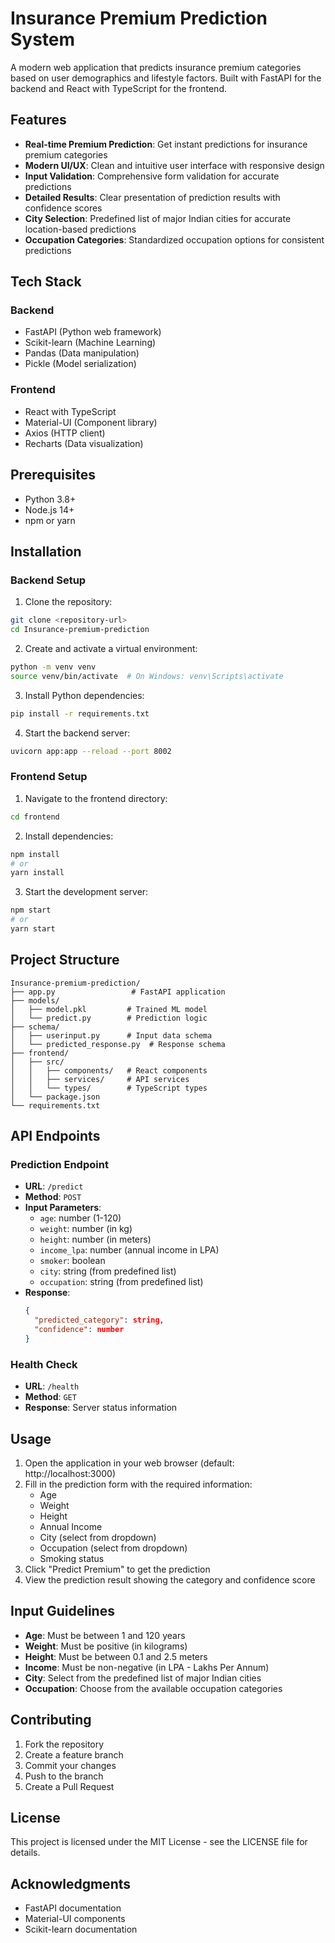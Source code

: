 # Insurance Premium Prediction System

A modern web application that predicts insurance premium categories based on user demographics and lifestyle factors. Built with FastAPI for the backend and React with TypeScript for the frontend.

## Features

- **Real-time Premium Prediction**: Get instant predictions for insurance premium categories
- **Modern UI/UX**: Clean and intuitive user interface with responsive design
- **Input Validation**: Comprehensive form validation for accurate predictions
- **Detailed Results**: Clear presentation of prediction results with confidence scores
- **City Selection**: Predefined list of major Indian cities for accurate location-based predictions
- **Occupation Categories**: Standardized occupation options for consistent predictions

## Tech Stack

### Backend
- FastAPI (Python web framework)
- Scikit-learn (Machine Learning)
- Pandas (Data manipulation)
- Pickle (Model serialization)

### Frontend
- React with TypeScript
- Material-UI (Component library)
- Axios (HTTP client)
- Recharts (Data visualization)

## Prerequisites

- Python 3.8+
- Node.js 14+
- npm or yarn

## Installation

### Backend Setup

1. Clone the repository:
```bash
git clone <repository-url>
cd Insurance-premium-prediction
```

2. Create and activate a virtual environment:
```bash
python -m venv venv
source venv/bin/activate  # On Windows: venv\Scripts\activate
```

3. Install Python dependencies:
```bash
pip install -r requirements.txt
```

4. Start the backend server:
```bash
uvicorn app:app --reload --port 8002
```

### Frontend Setup

1. Navigate to the frontend directory:
```bash
cd frontend
```

2. Install dependencies:
```bash
npm install
# or
yarn install
```

3. Start the development server:
```bash
npm start
# or
yarn start
```

## Project Structure

```
Insurance-premium-prediction/
├── app.py                 # FastAPI application
├── models/
│   ├── model.pkl         # Trained ML model
│   └── predict.py        # Prediction logic
├── schema/
│   ├── userinput.py      # Input data schema
│   └── predicted_response.py  # Response schema
├── frontend/
│   ├── src/
│   │   ├── components/   # React components
│   │   ├── services/     # API services
│   │   └── types/        # TypeScript types
│   └── package.json
└── requirements.txt
```

## API Endpoints

### Prediction Endpoint
- **URL**: `/predict`
- **Method**: `POST`
- **Input Parameters**:
  - `age`: number (1-120)
  - `weight`: number (in kg)
  - `height`: number (in meters)
  - `income_lpa`: number (annual income in LPA)
  - `smoker`: boolean
  - `city`: string (from predefined list)
  - `occupation`: string (from predefined list)
- **Response**:
  ```json
  {
    "predicted_category": string,
    "confidence": number
  }
  ```

### Health Check
- **URL**: `/health`
- **Method**: `GET`
- **Response**: Server status information

## Usage

1. Open the application in your web browser (default: http://localhost:3000)
2. Fill in the prediction form with the required information:
   - Age
   - Weight
   - Height
   - Annual Income
   - City (select from dropdown)
   - Occupation (select from dropdown)
   - Smoking status
3. Click "Predict Premium" to get the prediction
4. View the prediction result showing the category and confidence score

## Input Guidelines

- **Age**: Must be between 1 and 120 years
- **Weight**: Must be positive (in kilograms)
- **Height**: Must be between 0.1 and 2.5 meters
- **Income**: Must be non-negative (in LPA - Lakhs Per Annum)
- **City**: Select from the predefined list of major Indian cities
- **Occupation**: Choose from the available occupation categories

## Contributing

1. Fork the repository
2. Create a feature branch
3. Commit your changes
4. Push to the branch
5. Create a Pull Request

## License

This project is licensed under the MIT License - see the LICENSE file for details.

## Acknowledgments

- FastAPI documentation
- Material-UI components
- Scikit-learn documentation 